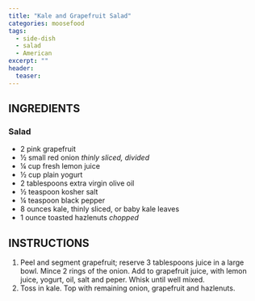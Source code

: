 ```yaml
---
title: "Kale and Grapefruit Salad"
categories: moosefood
tags: 
  - side-dish
  - salad
  - American
excerpt: ""
header:
  teaser: 
---
```


## INGREDIENTS

### Salad
* 2 pink grapefruit
* ½ small red onion *thinly sliced, divided*
* ¼ cup fresh lemon juice
* ½ cup plain yogurt
* 2 tablespoons extra virgin olive oil
* ½ teaspoon kosher salt
* ¼ teaspoon black pepper
* 8 ounces kale, thinly sliced, or baby kale leaves
* 1 ounce toasted hazlenuts *chopped*

## INSTRUCTIONS
1. Peel and segment grapefruit; reserve 3 tablespoons juice in a large bowl. Mince 2 rings of the onion. Add to grapefruit juice, with lemon juice, yogurt, oil, salt and peper. Whisk until well mixed.
2. Toss in kale. Top with remaining onion, grapefruit and hazlenuts.
